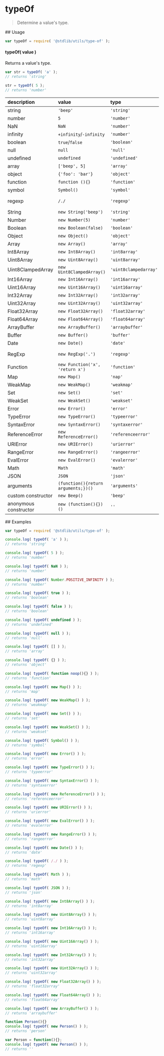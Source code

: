 typeOf
===
> Determine a value's type.

<section class="usage">
## Usage

``` javascript
var typeOf = require( '@stdlib/utils/type-of' );
```

#### typeOf( value )

Returns a value's type.

``` javascript
var str = typeOf( 'a' );
// returns 'string'

str = typeOf( 5 );
// returns 'number'
```

| description    | value   | type        | notes |
|:---------------|:--------|:------------|-------|
| string | `'beep'` | `'string'` |       |
| number | `5` | `'number'` |       |
| NaN | `NaN` | `'number'` |       |
| infinity | `+infinity`/`-infinity` | `'number'` |       |
| boolean | `true`/`false` | `'boolean'` |       |
| null | `null` | `'null'` |       |
| undefined | `undefined` | `'undefined'` |       |
| array | `['beep', 5]` | `'array'` |       |
| object | `{'foo': 'bar'}` | `'object'` |       |
| function | `function (){}` | `'function'` |       |
| symbol | `Symbol()` | `'symbol'` | ES2015 |
| regexp | `/./` | `'regexp'` | Android 4.1+ |       |
| String | `new String('beep')` | `'string'` |       |
| Number | `new Number(5)` | `'number'` |       |
| Boolean |`new Boolean(false)` | `'boolean'` |       |
| Object | `new Object()` | `'object'` |       |
| Array | `new Array()` | `'array'` |       |
| Int8Array | `new Int8Array()` | `'int8array'` |       |
| Uint8Array | `new Uint8Array()` | `'uint8array'` |       |
| Uint8ClampedArray | `new Uint8ClampedArray()` | `'uint8clampedarray'` |       |
| Int16Array | `new Int16Array()` | `'int16array'` |       |
| Uint16Array | `new Uint16Array()` | `'uint16array'` |       |
| Int32Array | `new Int32Array()` | `'int32array'` |       |
| Uint32Array | `new Uint32Array()` | `'uint32array'` |       |
| Float32Array | `new Float32Array()` | `'float32array'` |       |
| Float64Array | `new Float64Array()` | `'float64array'` |       |
| ArrayBuffer | `new ArrayBuffer()` | `'arraybuffer'` |       |
| Buffer | `new Buffer()` | `'buffer'` | Node.js   |
| Date | `new Date()` | `'date'` |       |
| RegExp | `new RegExp('.')` | `'regexp'` | Android 4.1+
| Function | `new Function('x', 'return x')` | `'function'` |       |
| Map | `new Map()` | `'nap'` | ES2015  |
| WeakMap | `new WeakMap()` | `'weakmap'` | ES2015 |
| Set | `new Set()` | `'set'` | ES2015 |
| WeakSet | `new WeakSet()` | `'weakset'` | ES2015 |
| Error | `new Error()` | `'error'` |       |
| TypeError | `new TypeError()` | `'typeerror'` |       |
| SyntaxError | `new SyntaxError()` | `'syntaxerror'` |       |
| ReferenceError | `new ReferenceError()` | `'referenceerror'` |       |
| URIError | `new URIError()` | `'urierror'` |       |
| RangeError | `new RangeError()` | `'rangeerror'` |       |
| EvalError | `new EvalError()` | `'evalerror'` |       |
| Math | `Math` | `'math'` |       |
| JSON | `JSON` | `'json'` | IE8+    |
| arguments | `(function(){return arguments;})()` | `'arguments'` | IE9+   |
| custom constructor | `new Beep()` | `'beep'` |       |
| anonymous constructor | `new (function(){})()` | `''` |       |
<!-- </usage> -->

<section class="examples">
## Examples

``` javascript
var typeOf = require( '@stdlib/utils/type-of' );

console.log( typeOf( 'a' ) );
// returns 'string'

console.log( typeOf( 5 ) );
// returns 'number'

console.log( typeOf( NaN ) );
// returns 'number'

console.log( typeOf( Number.POSITIVE_INFINITY ) );
// returns 'number'

console.log( typeOf( true ) );
// returns 'boolean'

console.log( typeOf( false ) );
// returns 'boolean'

console.log( typeOf( undefined ) );
// returns 'undefined'

console.log( typeOf( null ) );
// returns 'null'

console.log( typeOf( [] ) );
// returns 'array'

console.log( typeOf( {} ) );
// returns 'object'

console.log( typeOf( function noop(){} ) );
// returns 'function'

console.log( typeOf( new Map() ) );
// returns 'map'

console.log( typeOf( new WeakMap() ) );
// returns 'weakmap'

console.log( typeOf( new Set() ) );
// returns 'set'

console.log( typeOf( new WeakSet() ) );
// returns 'weakset'

console.log( typeOf( Symbol() ) );
// returns 'symbol'

console.log( typeOf( new Error() ) );
// returns 'error'

console.log( typeOf( new TypeError() ) );
// returns 'typeerror'

console.log( typeOf( new SyntaxError() ) );
// returns 'syntaxerror'

console.log( typeOf( new ReferenceError() ) );
// returns 'referenceerror'

console.log( typeOf( new URIError() ) );
// returns 'urierror'

console.log( typeOf( new EvalError() ) );
// returns 'evalerror'

console.log( typeOf( new RangeError() ) );
// returns 'rangeerror'

console.log( typeOf( new Date() ) );
// returns 'date'

console.log( typeOf( /./ ) );
// returns 'regexp'

console.log( typeOf( Math ) );
// returns 'math'

console.log( typeOf( JSON ) );
// returns 'json'

console.log( typeOf( new Int8Array() ) );
// returns 'int8array'

console.log( typeOf( new Uint8Array() ) );
// returns 'uint8array'

console.log( typeOf( new Int16Array() ) );
// returns 'int16array'

console.log( typeOf( new Uint16Array() ) );
// returns 'uint16array'

console.log( typeOf( new Int32Array() ) );
// returns 'int32array'

console.log( typeOf( new Uint32Array() ) );
// returns 'uint32array'

console.log( typeOf( new Float32Array() ) );
// returns 'float32array'

console.log( typeOf( new Float64Array() ) );
// returns 'float64array'

console.log( typeOf( new ArrayBuffer() ) );
// returns 'arraybuffer'

function Person(){}
console.log( typeOf( new Person() ) );
// returns 'person'

var Person = function(){};
console.log( typeOf( new Person() ) );
// returns ''
```
<!-- </examples> -->

<section class="links">
<!-- </links> -->
